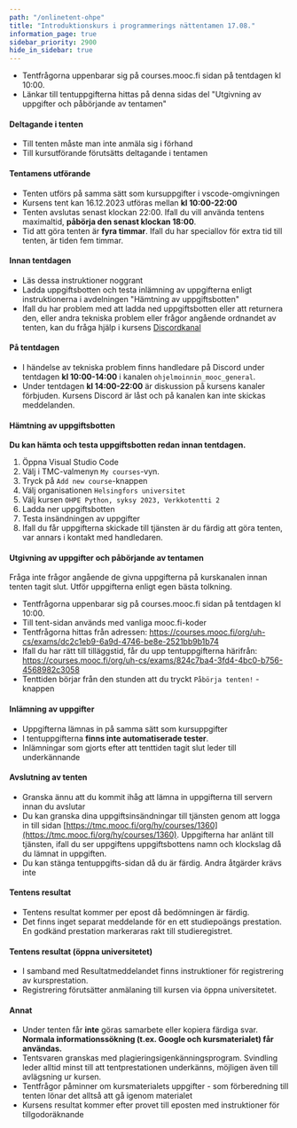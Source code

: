 ```yaml
---
path: "/onlinetent-ohpe"
title: "Introduktionskurs i programmerings nättentamen 17.08."
information_page: true
sidebar_priority: 2900
hide_in_sidebar: true
---
```


<!--# Ohjelmoinnin perusteet-->

* Tentfrågorna uppenbarar sig på courses.mooc.fi sidan på tentdagen kl 10:00.
* Länkar till tentuppgifterna hittas på denna sidas del "Utgivning av uppgifter och påbörjande av tentamen"

#### Deltagande i tenten

* Till tenten måste man inte anmäla sig i förhand
* Till kursutförande förutsätts deltagande i tentamen

#### Tentamens utförande

* Tenten utförs på samma sätt som kursuppgifter i vscode-omgivningen
* Kursens tent kan 16.12.2023 utföras mellan **kl 10:00-22:00**
* Tenten avslutas senast klockan 22:00. Ifall du vill använda tentens maximaltid, **påbörja den senast klockan 18:00**.
* Tid att göra tenten är **fyra timmar**. Ifall du har speciallov för extra tid till tenten, är tiden fem timmar.

#### Innan tentdagen

* Läs dessa instruktioner noggrant
* Ladda uppgiftsbotten och testa inlämning av uppgifterna enligt instruktionerna i avdelningen "Hämtning av uppgiftsbotten"
* Ifall du har problem med att ladda ned uppgiftsbotten eller att returnera den, eller andra tekniska problem eller frågor angående ordnandet av tenten, kan du fråga hjälp i kursens [Discordkanal](https://study.cs.helsinki.fi/discord/join/ohjelmoinnin_mooc)

#### På tentdagen

* I händelse av tekniska problem finns handledare på Discord under tentdagen **kl 10:00-14:00** i kanalen `ohjelmoinnin_mooc_general`.
* Under tentdagen **kl 14:00-22:00** är diskussion på kursens kanaler förbjuden. Kursens Discord är låst och på kanalen kan inte skickas meddelanden.

#### Hämtning av uppgiftsbotten

**Du kan hämta och testa uppgiftsbotten redan innan tentdagen.**

1. Öppna Visual Studio Code
2. Välj i TMC-valmenyn `My courses`-vyn.
3. Tryck på `Add new course`-knappen
4. Välj organisationen `Helsingfors universitet`
5. Välj kursen `OHPE Python, syksy 2023, Verkkotentti 2`
6. Ladda ner uppgiftsbotten
7. Testa insändningen av uppgifter
8. Ifall du får uppgifterna skickade till tjänsten är du färdig att göra tenten, var annars i kontakt med handledaren.

#### Utgivning av uppgifter och påbörjande av tentamen

<notice>
Fråga inte frågor angående de givna uppgifterna på kurskanalen innan tenten tagit slut. Utför uppgifterna enligt egen bästa tolkning.
</notice>

* Tentfrågorna uppenbarar sig på courses.mooc.fi sidan på tentdagen kl 10:00.
* Till tent-sidan används med vanliga mooc.fi-koder
* Tentfrågorna hittas från adressen: <a href="https://courses.mooc.fi/org/uh-cs/exams/dc2c1eb9-6a9d-4746-be8e-2521bb9b1b74">https://courses.mooc.fi/org/uh-cs/exams/dc2c1eb9-6a9d-4746-be8e-2521bb9b1b74</a>
* Ifall du har rätt till tilläggstid, får du upp tentuppgifterna härifrån: <a href="https://courses.mooc.fi/org/uh-cs/exams/824c7ba4-3fd4-4bc0-b756-4568982c3058">https://courses.mooc.fi/org/uh-cs/exams/824c7ba4-3fd4-4bc0-b756-4568982c3058</a>
* Tenttiden börjar från den stunden att du tryckt `Påbörja tenten!` -knappen


#### Inlämning av uppgifter

* Uppgifterna lämnas in på samma sätt som kursuppgifter
* I tentuppgifterna **finns inte automatiserade tester**.
* Inlämningar som gjorts efter att tenttiden tagit slut leder till underkännande

#### Avslutning av tenten

* Granska ännu att du kommit ihåg att lämna in uppgifterna till servern innan du avslutar
* Du kan granska dina uppgiftsinsändningar till tjänsten genom att logga in till sidan [https://tmc.mooc.fi/org/hy/courses/1360](https://tmc.mooc.fi/org/hy/courses/1360). Uppgifterna har anlänt till tjänsten, ifall du ser uppgiftens uppgiftsbottens namn och klockslag då du lämnat in uppgiften.
* Du kan stänga tentuppgifts-sidan då du är färdig. Andra åtgärder krävs inte

#### Tentens resultat

* Tentens resultat kommer per epost då bedömningen är färdig.
* Det finns inget separat meddelande för en ett studiepoängs prestation. En godkänd prestation markeraras rakt till studieregistret.

#### Tentens resultat (öppna universitetet)

* I samband med Resultatmeddelandet finns instruktioner för registrering av kursprestation.
* Registrering förutsätter anmälaning till kursen via öppna universitetet.

#### Annat

* Under tenten får **inte** göras samarbete eller kopiera färdiga svar. **Normala informationssökning (t.ex. Google och kursmaterialet) får användas.**
* Tentsvaren granskas med plagieringsigenkänningsprogram. Svindling leder alltid minst till att tentprestationen underkänns, möjligen även till avlägsning ur kursen.
* Tentfrågor påminner om kursmaterialets uppgifter - som förberedning till tenten lönar det alltså att gå igenom materialet
* Kursens resultat kommer efter provet till eposten med instruktioner för tillgodoräknande
